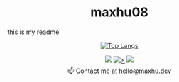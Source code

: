 <h1 align="center">maxhu08</h1>

this is my readme

<div align="center">

[![Top Langs](https://github-readme-stats.vercel.app/api/top-langs/?username=maxhu08&layout=compact&bg_color=00000000&border_color=00000000&text_color=fff)](https://github.com/anuraghazra/github-readme-stats)

</div>

<div align="center">
  <a href="https://www.youtube.com/@maxhudotdev"><img src="https://img.shields.io/badge/YouTube-red?style=for-the-badge&logo=youtube&logoColor=white"/></a>
  <a href="https://maxhu.dev/"><img src="https://img.shields.io/badge/%E2%9A%A1-website-grey?labelColor=5963f0&style=for-the-badge" alt="⚡" /></a>
  <a href="https://github.com/antonkomarev/github-profile-views-counter"><img src="https://komarev.com/ghpvc/?username=frog1123&color=grey&style=for-the-badge"></a>
</div>


<div align="center">
  📫 Contact me at <a href="mailto:hello@maxhu.dev">hello@maxhu.dev</a>
</div>

<!---
maxhu08/maxhu08 is a ✨ special ✨ repository because its `README.md` (this file) appears on your GitHub profile.
You can click the Preview link to take a look at your changes.
--->
